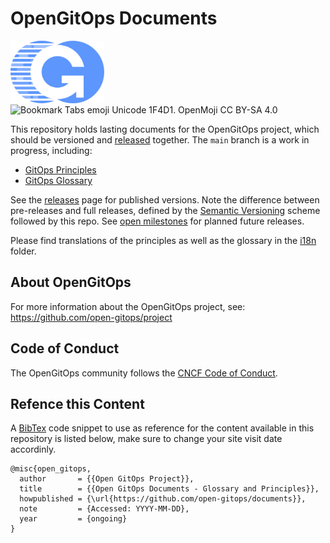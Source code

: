 # OpenGitOps Documents

<!-- markdownlint-disable MD033 -->
<p><img src="https://raw.githubusercontent.com/cncf/artwork/master/projects/opengitops/icon/color/opengitops-icon-color.svg" alt="OpenGitOps logo icon color" width="150" valign="middle">
<img src="https://openmoji.org/data/color/svg/1F4D1.svg" alt="Bookmark Tabs emoji Unicode 1F4D1. OpenMoji CC BY-SA 4.0" width="150" valign="middle"></p>

This repository holds lasting documents for the OpenGitOps project, which should be versioned and [released](https://github.com/open-gitops/documents/releases) together.
The `main` branch is a work in progress, including:

- [GitOps Principles](./PRINCIPLES.md)
- [GitOps Glossary](./GLOSSARY.md)

See the [releases](https://github.com/open-gitops/documents/releases) page for published versions.
Note the difference between pre-releases and full releases, defined by the [Semantic Versioning](https://semver.org/) scheme followed by this repo.
See [open milestones](https://github.com/open-gitops/documents/milestones) for planned future releases.

Please find translations of the principles as well as the glossary in the [i18n](./i18n/) folder.

## About OpenGitOps

For more information about the OpenGitOps project, see: <https://github.com/open-gitops/project>

## Code of Conduct

The OpenGitOps community follows the [CNCF Code of Conduct](https://github.com/open-gitops/.github/blob/main/CODE_OF_CONDUCT.md).

## Refence this Content

A [BibTex](https://www.bibtex.org) code snippet to use as reference for the content available in this repository is listed below, make sure to change your site visit date accordinly.

```
@misc{open_gitops,
  author       = {{Open GitOps Project}},
  title        = {{Open GitOps Documents - Glossary and Principles}},
  howpublished = {\url{https://github.com/open-gitops/documents}},
  note         = {Accessed: YYYY-MM-DD},
  year         = {ongoing}
}
```